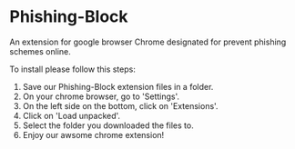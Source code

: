 # Phishing-Block

An extension for google browser Chrome designated for prevent phishing schemes online.

To install please follow this steps:
1) Save our Phishing-Block extension files in a folder.
2) On your chrome browser, go to 'Settings'.
3) On the left side on the bottom, click on 'Extensions'.
4) Click on 'Load unpacked'.
5) Select the folder you downloaded the files to.
6) Enjoy our awsome chrome extension!

